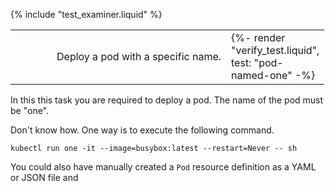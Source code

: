 {% include "test_examiner.liquid" %}

<table class="table">
  <tbody>
    <tr>
      <td width="50px"><span class="fas fa-tasks"></span></td>
      <td>Deploy a pod with a specific name.</td>
      <td width="50px">{%- render "verify_test.liquid", test: "pod-named-one" -%}</td>
    </tr>
  </tbody>
</table>

In this this task you are required to deploy a pod. The name of the pod must be "one".

Don't know how. One way is to execute the following command.

```execute
kubectl run one -it --image=busybox:latest --restart=Never -- sh
```

You could also have manually created a ``Pod`` resource definition as a YAML or JSON file and
